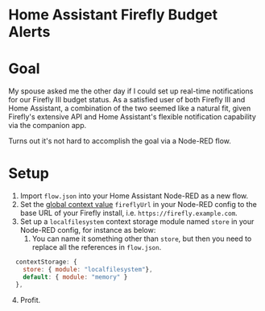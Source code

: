 # Home Assistant Firefly Budget Alerts

# Goal
My spouse asked me the other day if I could set up real-time notifications for our Firefly III
budget status. As a satisfied user of both Firefly III and Home Assistant, a combination of the two seemed
like a natural fit, given Firefly's extensive API and Home Assistant's flexible notification capability
via the companion app.

Turns out it's not hard to accomplish the goal via a Node-RED flow.

# Setup
1. Import `flow.json` into your Home Assistant Node-RED as a new flow.
2. Set the [global context value](https://nodered.org/docs/user-guide/context) `fireflyUrl` in your Node-RED config
to the base URL of your Firefly install, i.e. `https://firefly.example.com`.
3. Set up a `localfilesystem` context storage module named `store` in your Node-RED config, for instance as below:
   1. You can name it something other than `store`, but then you need to replace all the references in `flow.json`.
```javascript
  contextStorage: {
    store: { module: "localfilesystem"},
    default: { module: "memory" }
  },

```

4. Profit.